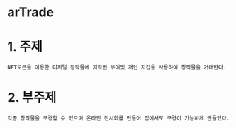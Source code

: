 # arTrade


# 1. 주제 
    NFT토큰을 이용한 디지털 창작물에 저작권 부여및 개인 지갑을 사용하여 창작물을 거래한다.
    
# 2. 부주제
    각종 창작물을 구경할 수 있으며 온라인 전시회를 만들어 집에서도 구경이 가능하게 만들었다.
    
